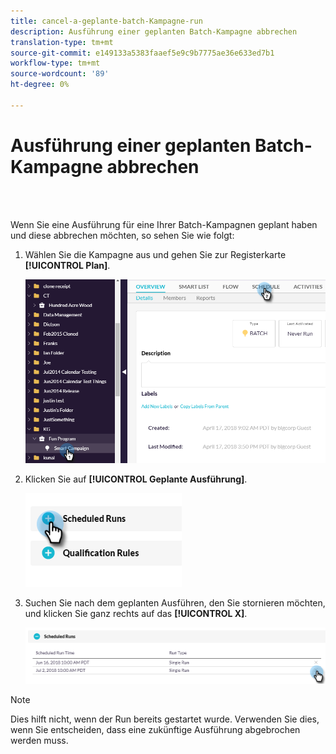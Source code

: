 ```yaml
---
title: cancel-a-geplante-batch-Kampagne-run
description: Ausführung einer geplanten Batch-Kampagne abbrechen
translation-type: tm+mt
source-git-commit: e149133a5383faaef5e9c9b7775ae36e633ed7b1
workflow-type: tm+mt
source-wordcount: '89'
ht-degree: 0%

---
```



# Ausführung einer geplanten Batch-Kampagne abbrechen

<br> 

Wenn Sie eine Ausführung für eine Ihrer Batch-Kampagnen geplant haben und diese abbrechen möchten, so sehen Sie wie folgt:

1. Wählen Sie die Kampagne aus und gehen Sie zur Registerkarte **[!UICONTROL Plan]**.

   ![Bild eins](/help/sky/assets/smart-campaigns/cancel-a-scheduled-batch-campaign-run/cancel-a-scheduled-batch-campaign-run-1.png)

1. Klicken Sie auf **[!UICONTROL Geplante Ausführung]**.

   ![Bild zwei](/help/sky/assets/smart-campaigns/cancel-a-scheduled-batch-campaign-run/cancel-a-scheduled-batch-campaign-run-2.png)

1. Suchen Sie nach dem geplanten Ausführen, den Sie stornieren möchten, und klicken Sie ganz rechts auf das **[!UICONTROL X]**.

   ![Bild drei](/help/sky/assets/smart-campaigns/cancel-a-scheduled-batch-campaign-run/cancel-a-scheduled-batch-campaign-run-3.png)

>[!NOTE]
>
>Dies hilft nicht, wenn der Run bereits gestartet wurde. Verwenden Sie dies, wenn Sie entscheiden, dass eine zukünftige Ausführung abgebrochen werden muss.
